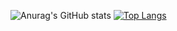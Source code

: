 
![Anurag's GitHub stats](https://github-readme-stats.vercel.app/api?username=ricardonunes-la&show_icons=true&theme=transparent)
[![Top Langs](https://github-readme-stats.vercel.app/api/top-langs/?username=ricardonunes-la&layout=donut-vertical)](https://github.com/ricardonunes-la/github-readme-stats)
